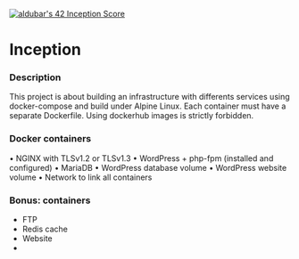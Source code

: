 [![aldubar's 42 Inception Score](https://badge42.vercel.app/api/v2/cl1p4dvqu002109k1x3fvx39n/project/2165055)](https://github.com/JaeSeoKim/badge42)

# Inception

### Description
This project is about building an infrastructure with differents services using docker-compose and build under Alpine Linux. Each container must have a separate Dockerfile. Using dockerhub images is strictly forbidden.

### Docker containers
• NGINX with TLSv1.2 or TLSv1.3
• WordPress + php-fpm (installed and configured)
• MariaDB
• WordPress database volume
• WordPress website volume
• Network to link all containers

### Bonus: containers
- FTP
- Redis cache
- Website
- 
